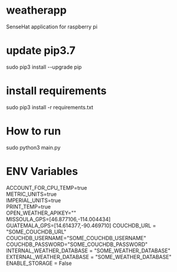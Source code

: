 # weatherapp
SenseHat application for raspberry pi

<!-- # Install Python 3.7.4
sudo chmod +x setup.sh
sudo ./setup.sh -->

# update pip3.7
sudo pip3 install --upgrade pip

# install requirements
sudo pip3 install -r requirements.txt  

# How to run
sudo python3 main.py  

# ENV Variables
ACCOUNT_FOR_CPU_TEMP=true  
METRIC_UNITS=true  
IMPERIAL_UNITS=true  
PRINT_TEMP=true  
OPEN_WEATHER_APIKEY=""  
MISSOULA_GPS=[46.877106,-114.004434]  
GUATEMALA_GPS=[14.614377,-90.469710]
COUCHDB_URL = "SOME_COUCHDB_URL"
COUCHDB_USERNAME="SOME_COUCHDB_USERNAME"
COUCHDB_PASSWORD="SOME_COUCHDB_PASSWORD"
INTERNAL_WEATHER_DATABASE = "SOME_WEATHER_DATABASE" 
EXTERNAL_WEATHER_DATABASE = "SOME_WEATHER_DATABASE" 
ENABLE_STORAGE = False
